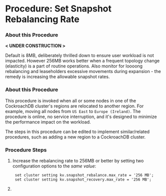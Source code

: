 # Procedure:  Set Snapshot Rebalancing Rate

### About this Procedure

 **< UNDER CONSTRUCTION >**

Default is 8MB, deliberately thrilled down to ensure user workload is not impacted. However 256MB works better when a frequent topology change (elasticity) is a part of routine operations.
 Also monitor for loooong rebalancing and leaseholders excessive movements during expansion - the remedy is increasing the allowable snapshot rates.

### About this Procedure

This procedure is invoked when all or some nodes in one of the CockroachDB cluster's regions are relocated to another region. For example, moving all nodes from `US East` to `Europe (Ireland)`. The procedure is online, no service interruption, and it's designed to minimize the performance impact on the workload.

The steps in this procedure can be edited to implement similar/related procedures, such as adding a new region to a CockroachDB cluster.


### Procedure Steps

1. Increase the rebalancing rate to 256MB or better by setting two configuration options to the *same value*:

   ```
    set cluster setting kv.snapshot_rebalance.max_rate = '256 MB';
    set cluster setting kv.snapshot_recovery.max_rate = '256 MB';
   ```

   

2. 
